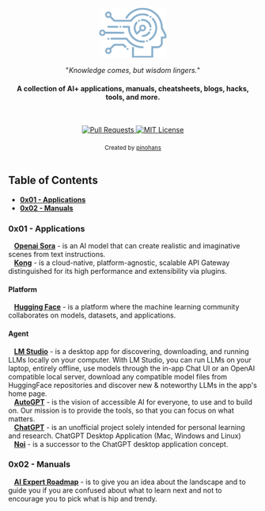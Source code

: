 <p align="center">
  <a href="https://github.com/PicoOrg/Knowledge-of-AI-Plus">
    <img src="static/img/logo.svg" style="height:100px">
  </a>
</p>

<p align="center">"<i>Knowledge comes, but wisdom lingers.</i>"</p>

<h4 align="center">A collection of AI+ applications, manuals, cheatsheets, blogs, hacks, tools, and more.</h4>

<br>

<p align="center">
  <a href="https://github.com/PicoOrg/Knowledge-of-AI-Plus/pulls">
    <img src="https://img.shields.io/badge/PRs-welcome-brightgreen.svg?longCache=true" alt="Pull Requests">
  </a>
  <a href="license.md">
    <img src="https://img.shields.io/badge/License-MIT-lightgrey.svg?longCache=true" alt="MIT License">
  </a>
</p>


<div align="center">
  <sub>Created by
  <a href="https://github.com/pinohans">pinohans</a></div>

<br>


## Table of Contents

- **[0x01 - Applications](#0x01---applications)**
- **[0x02 - Manuals](#0x02---manuals)**

### 0x01 - Applications

<p>
&nbsp;&nbsp; <a href="https://openai.com/sora"><b>Openai Sora</b></a> - is an AI model that can create realistic and imaginative scenes from text instructions.<br>
&nbsp;&nbsp; <a href="https://github.com/Kong/kong"><b>Kong</b></a> - is a cloud-native, platform-agnostic, scalable API Gateway distinguished for its high performance and extensibility via plugins.<br>
</p>

#### Platform

<p>
&nbsp;&nbsp; <a href="https://huggingface.co/"><b>Hugging Face</b></a> - is a platform where the machine learning community collaborates on models, datasets, and applications.<br>
</p>

#### Agent

<p>
&nbsp;&nbsp; <a href="https://lmstudio.ai/"><b>LM Studio</b></a> - is a desktop app for discovering, downloading, and running LLMs locally on your computer. With LM Studio, you can run LLMs on your laptop, entirely offline, use models through the in-app Chat UI or an OpenAI compatible local server, download any compatible model files from HuggingFace repositories and discover new & noteworthy LLMs in the app's home page.<br>
&nbsp;&nbsp; <a href="https://github.com/Significant-Gravitas/AutoGPT"><b>AutoGPT</b></a> - is the vision of accessible AI for everyone, to use and to build on. Our mission is to provide the tools, so that you can focus on what matters.<br>
&nbsp;&nbsp; <a href="https://github.com/lencx/ChatGPT"><b>ChatGPT</b></a> - is an unofficial project solely intended for personal learning and research. ChatGPT Desktop Application (Mac, Windows and Linux)<br>
&nbsp;&nbsp; <a href="https://github.com/lencx/Noi"><b>Noi</b></a> - is a successor to the ChatGPT desktop application concept.<br>  
</p>


### 0x02 - Manuals

<p>
&nbsp;&nbsp; <a href="https://github.com/AMAI-GmbH/AI-Expert-Roadmap"><b>AI Expert Roadmap</b></a> - is to give you an idea about the landscape and to guide you if you are confused about what to learn next and not to encourage you to pick what is hip and trendy.<br>
</p>
